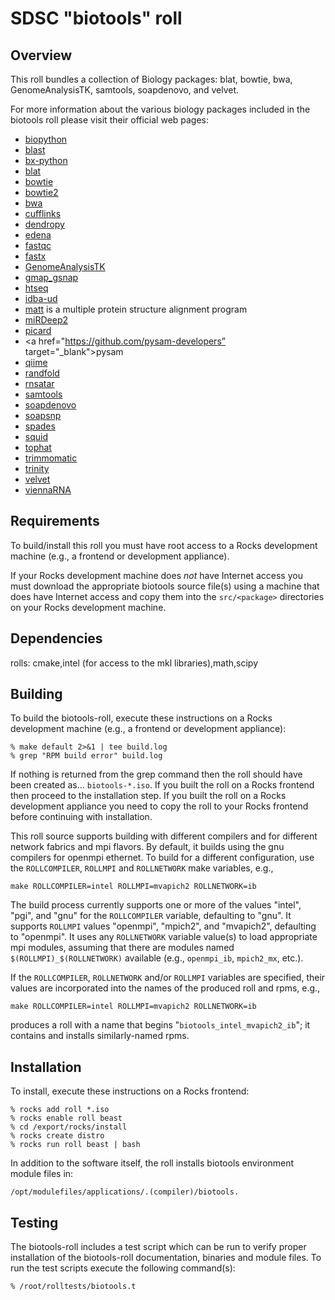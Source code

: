 # SDSC "biotools" roll

## Overview

This roll bundles a collection of Biology packages: blat, bowtie, bwa,
GenomeAnalysisTK, samtools, soapdenovo, and velvet.

For more information about the various biology packages included in the biotools
roll please visit their official web pages:

- <a href="http://biopython.org" target="_blank">biopython</a>
- <a href="http://blast.ncbi.nlm.nih.gov/Blast.cgi" target="_blank">blast</a>
- <a href="http://https://pypi.python.org/pypi/bx-python" target="_blank">bx-python</a>
- <a href="http://genome.ucsc.edu/goldenPath/help/blatSpec.html" target="_blank">blat</a>
- <a href="http://bowtie-bio.sourceforge.net" target="_blank">bowtie</a>
- <a href="http://bowtie-bio.sourceforge.net/bowtie2" target="_blank">bowtie2</a>
- <a href="http://bio-bwa.sourceforge.net" target="_blank">bwa</a>
- <a href="http://cufflinks.cbcb.umd.edu" target="_blank">cufflinks</a>
- <a href="http://pythonhosted.org/DendroPy" target="_blank">dendropy</a>
- <a href="http://www.genomic.ch/edena.php" target="_blank">edena</a>
- <a href="http://www.bioinformatics.babraham.ac.uk/projects/fastqc" target="_blank">fastqc</a>
- <a href="http://hannonlab.cshl.edu/fastx_toolkit" target="_blank">fastx</a>
- <a href="http://www.broadinstitute.org/gatk" target="_blank">GenomeAnalysisTK</a>
- <a href="http://research-pub.gene.com/gmap" target="_blank">gmap_gsnap</a>
- <a href="http://www-huber.embl.de/users/anders/HTSeq" target="_blank">htseq</a>
- <a href="http://i.cs.hku.hk/~alse/hkubrg/projects/idba_ud/index.html" target="_blank">idba-ud</a>
- <a href="https://http://matt.cs.tufts.edu/" target="_blank">matt</a> is a multiple protein structure alignment program
- <a href="https://www.mdc-berlin.de/8551903/en/research/research_teams/systems_biology_of_gene_regulatory_elements/projects/miRDeep" target="_blank">miRDeep2</a>
- <a href="http://i.cs.hku.hk/~alse/hkubrg/projects/idba_ud/index.html" target="_blank">picard</a>
- <a href="https://github.com/pysam-developers” target="_blank">pysam</a>
- <a href="http://qiime.org" target="_blank">qiime</a>
- <a href="http://bioinformatics.psb.ugent.be/software/details/Randfold" target="_blank">randfold</a>
- <a href="http://code.google.com/p/rna-star" target="_blank">rnsatar</a>
- <a href="http://samtools.sourceforge.net" target="_blank">samtools</a>
- <a href="http://soap.genomics.org.cn/soapdenovo.html" target="_blank">soapdenovo</a>
- <a href="http://soap.genomics.org.cn/soapsnp.html" target="_blank">soapsnp</a>
- <a href="http://bioinf.spbau.ru/en/spades" target="_blank">spades</a>
- <a href="squid http://selab.janelia.org/software.html" target="_blank">squid</a>
- <a href="http://tophat.cbcb.umd.ed" target="_blank">tophat</a>
- <a href="http://www.usadellab.org/cms/?page=trimmomatic" target="_blank">trimmomatic</a>
- <a href="http://trinityrnaseq.sourceforge.net" target="_blank">trinity</a>
- <a href="http://www.ebi.ac.uk/~zerbino/velvet/" target="_blank">velvet</a>
- <a href="http://www.tbi.univie.ac.at/~ronny/RNA/index.html" target="_blank">viennaRNA</a>
</description>


## Requirements

To build/install this roll you must have root access to a Rocks development
machine (e.g., a frontend or development appliance).

If your Rocks development machine does *not* have Internet access you must
download the appropriate biotools source file(s) using a machine that does have
Internet access and copy them into the `src/<package>` directories on your Rocks
development machine.


## Dependencies


rolls: cmake,intel (for access to the mkl libraries),math,scipy

## Building

To build the biotools-roll, execute these instructions on a Rocks development
machine (e.g., a frontend or development appliance):

```shell
% make default 2>&1 | tee build.log
% grep "RPM build error" build.log
```

If nothing is returned from the grep command then the roll should have been
created as... `biotools-*.iso`. If you built the roll on a Rocks frontend then
proceed to the installation step. If you built the roll on a Rocks development
appliance you need to copy the roll to your Rocks frontend before continuing
with installation.

This roll source supports building with different compilers and for different
network fabrics and mpi flavors.  By default, it builds using the gnu compilers
for openmpi ethernet.  To build for a different configuration, use the
`ROLLCOMPILER`, `ROLLMPI` and `ROLLNETWORK` make variables, e.g.,

```shell
make ROLLCOMPILER=intel ROLLMPI=mvapich2 ROLLNETWORK=ib 
```
The build process currently supports one or more of the values "intel", "pgi",
and "gnu" for the `ROLLCOMPILER` variable, defaulting to "gnu".  It supports
`ROLLMPI` values "openmpi", "mpich2", and "mvapich2", defaulting to "openmpi".
It uses any `ROLLNETWORK` variable value(s) to load appropriate mpi modules,
assuming that there are modules named `$(ROLLMPI)_$(ROLLNETWORK)` available
(e.g., `openmpi_ib`, `mpich2_mx`, etc.).

If the `ROLLCOMPILER`, `ROLLNETWORK` and/or `ROLLMPI` variables are specified,
their values are incorporated into the names of the produced roll and rpms, e.g.,

```shell
make ROLLCOMPILER=intel ROLLMPI=mvapich2 ROLLNETWORK=ib
```
produces a roll with a name that begins "`biotools_intel_mvapich2_ib`"; it
contains and installs similarly-named rpms.


## Installation

To install, execute these instructions on a Rocks frontend:

```shell
% rocks add roll *.iso
% rocks enable roll beast
% cd /export/rocks/install
% rocks create distro
% rocks run roll beast | bash
```

In addition to the software itself, the roll installs biotools environment
module files in:

```shell
/opt/modulefiles/applications/.(compiler)/biotools.
```


## Testing

The biotools-roll includes a test script which can be run to verify proper
installation of the biotools-roll documentation, binaries and module files. To
run the test scripts execute the following command(s):

```shell
% /root/rolltests/biotools.t 
```
